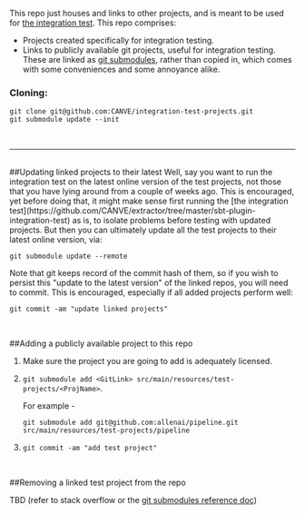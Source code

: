 This repo just houses and links to other projects, and is meant to be used for [the integration test](https://github.com/CANVE/extractor/tree/master/sbt-plugin-integration-test). This repo comprises:

+ Projects created specifically for integration testing.
+ Links to publicly available git projects, useful for integration testing. These are linked as [git submodules](https://git-scm.com/docs/git-submodule), rather than copied in, which comes with some conveniences and some annoyance alike. 

### Cloning:
```
git clone git@github.com:CANVE/integration-test-projects.git
git submodule update --init
```

<br>

---
<br>
##Updating linked projects to their latest
Well, say you want to run the integration test on the latest online version of the test projects, not those that you have lying around from a couple of weeks ago. This is encouraged, yet before doing that, it might make sense first running the [the integration test](https://github.com/CANVE/extractor/tree/master/sbt-plugin-integration-test) as is, to isolate problems before testing with updated projects. But then you can ultimately update all the test projects to their latest online version, via:

```
git submodule update --remote
```
Note that git keeps record of the commit hash of them, so if you wish to persist this "update to the latest version" of the linked repos, you will need to commit. This is encouraged, especially if all added projects perform well:
```
git commit -am "update linked projects"
```
<br>

##Adding a publicly available project to this repo

1. Make sure the project you are going to add is adequately licensed.

2. `git submodule add <GitLink> src/main/resources/test-projects/<ProjName>`. 

    For example -
    ```
    git submodule add git@github.com:allenai/pipeline.git src/main/resources/test-projects/pipeline
    ```
3. `git commit -am "add test project"`

<br>

##Removing a linked test project from the repo

TBD (refer to stack overflow or the [git submodules reference doc](https://git-scm.com/docs/git-submodule))

